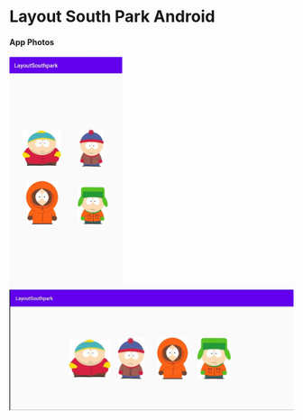 <h1>Layout South Park Android</h1>
<h4>App Photos</h4>
<img width="200"alt="App portrait Image" src="https://github.com/codception/layout-southPark-android/blob/master/img/port.jpg" >
<br>
<img width="900"alt="App landscape Image" src="https://github.com/codception/layout-southPark-android/blob/master/img/land.jpg" >

